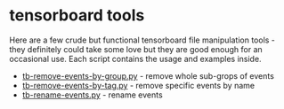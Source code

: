 # tensorboard tools

Here are a few crude but functional tensorboard file manipulation tools - they definitely could take some love but they are good enough for an occasional use. Each script contains the usage and examples inside.

- [tb-remove-events-by-group.py](tb-remove-events-by-group.py) - remove whole sub-grops of events
- [tb-remove-events-by-tag.py](tb-remove-events-by-tag.py) - remove specific events by name
- [tb-rename-events.py](tb-rename-events.py) - rename events
